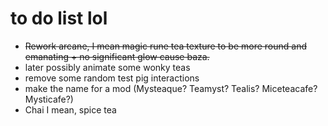 # to do list lol
- ~~Rework arcane, I mean magic rune tea texture to be more round and emanating + no significant glow cause baza.~~
- later possibly animate some wonky teas
- remove some random test pig interactions
- make the name for a mod (Mysteaque? Teamyst? Tealis? Miceteacafe? Mysticafe?)
- Chai I mean, spice tea